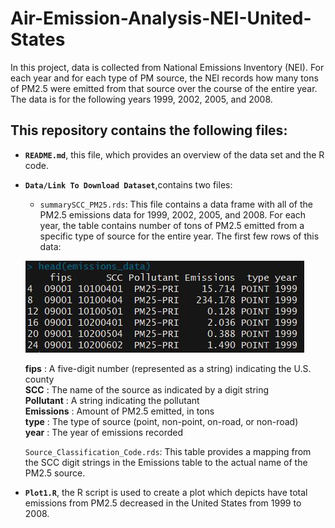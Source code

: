 # Air-Emission-Analysis-NEI-United-States

In this project, data is collected from National Emissions Inventory (NEI).
For each year and for each type of PM source, the NEI records how many tons of PM2.5 were emitted from that source over the course of the entire year. The data is for the following years 1999, 2002, 2005, and 2008.

## This repository contains the following files:

* **`README.md`**, this file, which provides an overview of the data set and the R code.
* **`Data/Link To Download Dataset`**,contains two files: 
     - `summarySCC_PM25.rds`: This file contains a data frame with all of the PM2.5 emissions data for 1999, 2002, 2005, and 2008. For each       year, the table contains number of tons of PM2.5 emitted from a specific type of source for the entire year.
     The first few rows of this data:
     
     ![](Images/Head-SCC.JPG)
     
     **fips** : A five-digit number (represented as a string) indicating the U.S. county </br>
      **SCC** : The name of the source as indicated by a digit string </br>
      **Pollutant** : A string indicating the pollutant </br>
      **Emissions** : Amount of PM2.5 emitted, in tons </br>
      **type** : The type of source (point, non-point, on-road, or non-road) </br>
      **year** : The year of emissions recorded </br>
     
     `Source_Classification_Code.rds`: This table provides a mapping from the SCC digit strings in the Emissions table to the actual name of the PM2.5 source.
     
* **`Plot1.R`**, the R script is used to create a plot which depicts have total emissions from PM2.5 decreased in the United States from 1999 to 2008.

